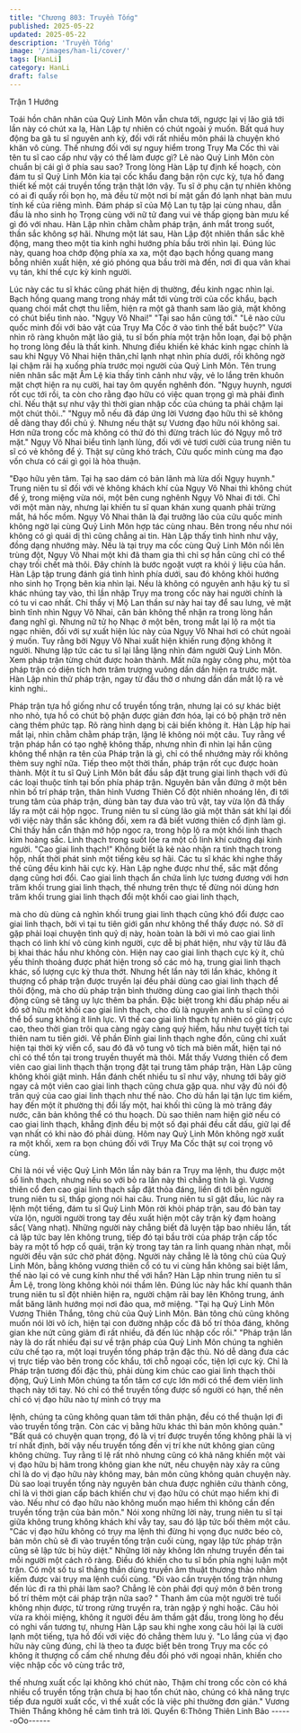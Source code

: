 ```yaml
---
title: "Chương 803: Truyền Tống"
published: 2025-05-22
updated: 2025-05-22
description: 'Truyền Tống'
image: '/images/han-li/cover/'
tags: [HanLi]
category: HanLi
draft: false
---
```


Trận 1 Hướng

Toái hồn chân nhân của Quỷ Linh Môn vẫn chưa tới, ngược lại vị
lão giả tới lần này có chút xa lạ, Hàn Lập tự nhiên có chút ngoài ý
muốn.
Bất quá huy động ba gã tu sĩ nguyên anh kỳ, đối với rất nhiều
môn phái là chuyện khó khăn vô cùng. Thế nhưng đối với sự
nguy hiểm trong Trụy Ma Cốc thì vài tên tu sĩ cao cấp như vậy có
thể làm được gì? Lẽ nào Quỷ Linh Môn còn chuẩn bị cái gì ở phía
sau sao?
Trong lòng Hàn Lập tự định kế hoạch, còn đám tu sĩ Quỷ Linh
Môn kia tại cốc khẩu đang bận rộn cực kỳ, tựa hồ đang thiết kế
một cái truyền tống trận thật lớn vậy.
Tu sĩ ở phụ cận tự nhiên không có ai đi quấy rối bọn họ, mà đều
từ một nơi bí mật gần đó lạnh nhạt bàn mưu tính kế của riêng
mình.
Đám pháp sĩ của Mộ Lan tụ tập lại cùng nhau, dẫn đầu là nho
sinh họ Trọng cùng với nữ tử đang vui vẻ thấp giọng bàn mưu kế
gì đó với nhau.
Hàn Lập nhìn chằm chằm pháp trận, ánh mắt trong suốt, thần sắc
không sợ hãi.
Nhưng một lát sau, Hàn Lập đột nhiên thần sắc khẽ động, mang
theo một tia kinh nghi hướng phía bầu trời nhìn lại.
Đúng lúc này, quang hoa chớp động phía xa xa, một đạo bạch
hồng quang mang bỗng nhiên xuất hiện, xé gió phóng qua bầu
trời mà đến, nơi đi qua vân khai vụ tán, khí thế cực kỳ kinh người.

Lúc này các tu sĩ khác cũng phát hiện dị thường, đều kinh ngạc
nhìn lại.
Bạch hồng quang mang trong nháy mắt tới vùng trời của cốc
khẩu, bạch quang chói mắt chợt thu liễm, hiện ra một gã thanh
sam lão giả, mặt không có chút biểu tình nào.
"Ngụy Vô Nhai!"
"Tại sao hắn cũng tới."
"Lẽ nào cửu quốc minh đối với bảo vật của Trụy Ma Cốc ở vào
tình thế bắt buộc?"
Vừa nhìn rõ ràng khuôn mặt lão giả, tu sĩ bốn phía một trận hỗn
loạn, đại bộ phận họ trong lòng đều là thất kinh. Nhưng điều khiến
kẻ khác kinh ngạc chính là sau khi Ngụy Vô Nhai hiện thân,chỉ
lạnh nhạt nhìn phía dưới, rồi không ngờ lại chậm rãi hạ xuống
phía trước mọi người của Quỷ Linh Môn.
Tên trung niên nhân sắc mặt Âm Lệ kia thấy tình cảnh như vậy,
vẻ lo lắng trên khuôn mặt chợt hiện ra nụ cười, hai tay ôm quyền
nghênh đón.
"Ngụy huynh, ngươi rốt cục tới rồi, ta còn cho rằng đạo hữu có
việc quan trọng gì mà phải đình chỉ. Nếu thật sự như vậy thì thời
gian nhập cốc của chúng ta phải chậm lại một chút thôi.."
"Ngụy mỗ nếu đã đáp ứng lời Vương đạo hữu thì sẽ không dễ
dàng thay đổi chủ ý. Nhưng nếu thật sự Vương đạo hữu nói
không sai. Hơn nữa trong cốc mà không có thứ đó thì đừng trách
lúc đó Ngụy mỗ trở mặt."
Ngụy Vô Nhai biểu tình lạnh lùng, đối với vẻ tươi cười của trung
niên tu sĩ có vẻ không để ý.
Thật sự cũng khó trách, Cửu quốc minh cùng ma đạo vốn chưa
có cái gì gọi là hòa thuận.

"Đạo hữu yên tâm. Tại hạ sao dám có bản lãnh mà lừa dối Ngụy
huynh." Trung niên tu sĩ đối với vẻ không khách khí của Ngụy Vô
Nhai thì không chút để ý, trong miệng vừa nói, một bên cung
nghênh Ngụy Vô Nhai đi tới.
Chỉ với một màn này, nhưng lại khiến tu sĩ quan khán xung quanh
phải trừng mắt, há hốc mồm.
Ngụy Vô Nhai thân là đại trưởng lão của cửu quốc minh không
ngờ lại cùng Quỷ Linh Môn hợp tác cùng nhau. Bên trong nếu
như nói không có gì quái dị thì cũng chẳng ai tin.
Hàn Lập thấy tình hình như vậy, đồng dạng nhướng mày. Nếu là
tại trụy ma cốc cùng Quỷ Linh Môn nổi lên trùng đột, Ngụy Vô
Nhai một khi đã tham gia thì chỉ sợ hắn cũng chỉ có thể chạy trối
chết mà thôi. Đây chính là bước ngoặt vượt ra khỏi ý liệu của
hắn.
Hàn Lập tập trung đánh giá tình hình phía dưới, sau đó không
khỏi hướng nho sinh họ Trọng bên kia nhìn lại.
Nếu là không có nguyên anh hậu kỳ tu sĩ khác nhúng tay vào, thì
lần nhập Trụy ma trong cốc này hai người chính là có tu vi cao
nhất.
Chỉ thấy vị Mộ Lan thần sư này hai tay để sau lưng, vẻ mặt bình
tĩnh nhìn Ngụy Vô Nhai, căn bản không thể nhận ra trong lòng
hắn đang nghĩ gì. Nhưng nữ tử họ Nhạc ở một bên, trong mắt lại
lộ ra một tia ngạc nhiên, đối với sự xuất hiện lúc này của Ngụy Vô
Nhai hơi có chút ngoài ý muốn.
Tuy rằng bởi Ngụy Vô Nhai xuất hiện khiến rung động không ít
người. Nhưng lập tức các tu sĩ lại lẳng lặng nhìn đám người Quỷ
Linh Môn. Xem pháp trận từng chút được hoàn thành.
Mất nửa ngày công phu, một tòa pháp trận có diện tích hơn trăm
trượng vuông dần dần hiện ra trước mặt.
Hàn Lập nhìn thử pháp trận, ngay từ đầu thờ ơ nhưng dần dần
mắt lộ ra vẻ kinh nghi..

Pháp trận tựa hồ giống như cổ truyền tống trận, nhưng lại có sự
khác biệt nho nhỏ, tựa hồ có chút bộ phận được giản đơn hóa, lại
có bộ phận trở nên càng thêm phức tạp. Rõ ràng hình dạng bị cải
biến không ít.
Hàn Lập híp hai mắt lại, nhìn chằm chằm pháp trận, lặng lẽ không
nói một câu.
Tuy rằng về trận pháp hắn có tạo nghệ không thấp, nhưng nhìn đi
nhìn lại hắn cũng không thể nhận ra tên của Pháp trận là gì, chỉ
có thể nhướng mày rồi không thèm suy nghĩ nữa.
Tiếp theo một thời thần, pháp trận rốt cục được hoàn thành. Một ít
tu sĩ Quỷ Linh Môn bắt đầu sắp đặt trung giai linh thạch với đủ
các loại thuộc tính tại bốn phía pháp trận.
Nguyên bản vẫn đứng ở một bên nhìn bố trí pháp trận, thân hình
Vương Thiên Cổ đột nhiên nhoáng lên, đi tới trung tâm của pháp
trận, dùng bàn tay đưa vào trũ vật, tay vừa lộn đã thấy lấy ra một
cái hộp ngọc.
Trung niên tu sĩ cùng lão giả một thân sát khí lại đối với việc này
thần sắc không đổi, xem ra đã biết vương thiên cổ định làm gì.
Chỉ thấy hắn cẩn thận mở hộp ngọc ra, trong hộp lộ ra một khối
linh thạch kim hoàng sắc.
Linh thạch trong suốt lóe ra một cỗ linh khí cường đại kinh người.
"Cao giai linh thạch!" Không biết là kẻ nào nhận ra tinh thạch
trong hộp, nhất thời phát sinh một tiếng kêu sợ hãi.
Các tu sĩ khác khi nghe thấy thế cũng đều kinh hãi cực kỳ.
Hàn Lập nghe được như thế, sắc mặt đồng dạng cũng hơi đổi.
Cao giai linh thạch ẩn chứa linh lực tương đương với hơn trăm
khối trung giai linh thạch, thế nhưng trên thực tế đừng nói dùng
hơn trăm khối trung giai linh thạch đổi một khối cao giai linh thạch,

mà cho dù dùng cả nghìn khối trung giai linh thạch cũng khó đổi
được cao giai linh thạch, bởi vì tại tu tiên giới gần như không thể
thấy được nó.
Sở dĩ gặp phải loại chuyện tình quỷ dị này, hoàn toàn là bởi vì mỏ
cao giai linh thạch có linh khí vô cùng kinh người, cực dễ bị phát
hiện, như vậy từ lâu đã bị khai thác hầu như không còn. Hiện nay
cao giai linh thạch cực kỳ ít, chủ yếu thỉnh thoảng được phát hiện
trong số các mỏ hạ, trung giai linh thạch khác, số lượng cực kỳ
thưa thớt.
Nhưng hết lần này tới lần khác, không ít thượng cổ pháp trận
được truyền lại đều phải dùng cao giai linh thạch để thôi động, mà
cho dù pháp trận bình thường dùng cao giai linh thạch thôi động
cũng sẽ tăng uy lực thêm ba phần. Đặc biệt trong khi đấu pháp
nếu ai đó sở hữu một khối cao giai linh thạch, cho dù là nguyên
anh tu sĩ cũng có thể bổ sung không ít linh lực. Vì thế cao giai linh
thạch tự nhiên có giá trị cực cao, theo thời gian trôi qua càng
ngày càng quý hiếm, hầu như tuyệt tích tại thiên nam tu tiên giới.
Về phần Đỉnh giai linh thạch nghe đồn, cũng chỉ xuất hiện tại thời
kỳ viễn cổ, sau đó đã vô tung vô tích mà biên mất, hiện tại nó chỉ
có thể tồn tại trong truyền thuyết mà thôi.
Mắt thấy Vương thiên cổ đem viên cao giai linh thạch thận trọng
đặt tại trung tâm pháp trận, Hàn Lập cũng không khỏi giật mình.
Hắn đánh chết nhiều tu sĩ như vậy, nhưng tới bây giờ ngay cả
một viên cao giai linh thạch cũng chưa gặp qua. như vậy đủ nói
độ trân quý của cao giai linh thạch như thế nào.
Cho dù hắn lại tận lực tìm kiếm, hay đến một ít phường thị đổi lấy
một, hai khối thì cũng là mò trăng đáy nước, căn bản không thể
có thu hoạch.
Dù sao thiên nam hiện giờ nếu có cao giai linh thạch, khẳng định
đều bị một số đại phái đều cất dấu, giữ lại để vạn nhất có khi nào
đó phải dùng.
Hôm nay Quỷ Linh Môn không ngờ xuất ra một khối, xem ra bọn
chúng đối với Trụy Ma Cốc thật sự coi trọng vô cùng.

Chỉ là nói về việc Quỷ Linh Môn lần này bán ra Trụy ma lệnh, thu
được một số linh thạch, nhưng nếu so với bỏ ra lần này thì chẳng
tính là gì.
Vương thiên cổ đen cao giai linh thạch sắp đặt thỏa đáng, liền đi
tới bên người trung niên tu sĩ, thấp giọng nói hai câu.
Trung niên tu sĩ gật đầu, lúc này ra lệnh một tiếng, đám tu sĩ Quỷ
Linh Môn rời khỏi pháp trận, sau đó bàn tay vừa lộn, người người
trong tay đều xuất hiện một cây trận kỳ đạm hoàng sắc( Vàng
nhạt). Những người này chẳng biết đã luyện tập bao nhiêu lần, tất
cả lập tức bay lên không trung, tiếp đó tại bầu trời của pháp trận
cấp tốc bày ra một tổ hợp cổ quái, trận kỳ trong tay tản ra linh
quang nhàn nhạt, mỗi người đều vận sức chờ phát động.
Người này chẳng lẽ là tông chủ của Quỷ Linh Môn, bằng không
vương thiên cổ có tu vi cùng hắn không sai biệt lắm, thế nào lại
có vẻ cung kính như thế với hắn?
Hàn Lập nhìn trung niên tu sĩ Âm Lệ, trong lòng không khỏi nói
thầm lên.
Đúng lúc này hắc khí quanh thân trung niên tu sĩ đột nhiên hiện
ra, người chậm rãi bay lên Không trung, ánh mắt băng lãnh
hướng mọi nơi đảo qua, mở miệng.
"Tại hạ Quỷ Linh Môn Vương Thiên Thắng, tông chủ của Quỷ
Linh Môn. Bản tông chủ cũng không muốn nói lời vô ích, hiện tại
con đường nhập cốc đã bố trí thỏa đáng, không gian khe nứt cũng
giảm đi rất nhiều, đã đến lúc nhập cốc rồi."
"Pháp trận lần này là do rất nhiều đại sư về trận pháp của Quỷ
Linh Môn chúng ta nghiên cứu chế tạo ra, một loại truyền tống
pháp trận đặc thù. Nó dễ dàng đưa các vị trực tiếp vào bên trong
cốc khẩu, tới chỗ ngoại cốc, tiện lợi cực kỳ. Chỉ là Pháp trận
tương đối đặc thù, phải dùng kim chúc cao giai linh thạch thôi
động, Quỷ Linh Môn chúng ta tổn tâm cơ cực lớn mới có thể đem
viên linh thạch này tới tay. Nó chỉ có thể truyền tống được số
người có hạn, thế nên chỉ có vị đạo hữu nào tự mình có trụy ma

lệnh, chúng ta cũng không quan tâm tới thân phận, đều có thể
thuận lợi đi vào truyền tống trận. Còn các vị bằng hữu khác thì
bản môn không quản."
"Bất quá có chuyện quan trọng, đó là vị trí được truyền tống
không phải là vị trí nhất định, bởi vậy nếu truyền tống đến vị trí
khe nứt không gian cũng không chừng. Tuy rằng tỉ lệ rất nhỏ
nhưng cũng có khả năng khiến một vài vị đạo hữu bị hãm trong
không gian khe nứt, nếu chuyện này xảy ra cũng chỉ là do vị đạo
hữu này không may, bản môn cũng không quản chuyện này. Dù
sao loại truyền tống này nguyên bản chưa được nghiên cứu thành
công, chỉ là vì thời gian cấp bách khiến chư vị đạo hữu có chút
mạo hiểm khi đi vào. Nếu như có đạo hữu nào không muốn mạo
hiểm thì không cần đến truyền tống trận của bản môn."
Nói xong những lời này, trung niên tu sĩ tại giữa không trung
không khách khí vẫy tay, sau đó lập tức bồi thêm một câu.
"Các vị đạo hữu không có trụy ma lệnh thì đừng hi vọng đục nước
béo cò, bản môn chủ sẽ đi vào truyền tống trận cuối cùng, ngay
lập tức pháp trận cũng sẽ lập tức bị hủy diệt."
Những lời này không lớn nhưng truyền đến tai mỗi người một
cách rõ ràng. Điều đó khiến cho tu sĩ bốn phía nghị luận một trận.
Có một số tu sĩ thẳng thắn dùng truyền âm thuật thương thảo
nhằm kiếm được vài trụy ma lệnh cuối cùng.
"Đi vào cần truyện tống trận nhưng đến lúc đi ra thì phải làm sao?
Chẳng lẽ còn phải đợi quý môn ở bên trong bố trí thêm một cái
pháp trận nữa sao? " Thanh âm của một người trẻ tuổi không
nhịn được, từ trong rừng truyền ra, tràn ngập ý nghi hoặc.
Câu hỏi vừa ra khỏi miệng, không ít người đều âm thầm gật đầu,
trong lòng họ đều có nghi vấn tương tự, nhưng Hàn Lập sau khi
nghe xong câu hỏi lại là cười lạnh một tiếng, tựa hồ đối với việc
đó chẳng thèm lưu ý.
"Lo lắng của vị đạo hữu này cũng đúng, chỉ là theo ta được biết
bên trong Trụy ma cốc có không ít thượng cổ cấm chế nhưng đều
đối phó với ngoại nhân, khiến cho việc nhập cốc vô cùng trắc trở,

thế nhưng xuất cốc lại không khó chút nào, Thậm chí trong cốc
còn có khá nhiều cổ truyền tống trận chưa bị hao tổn chút nào,
chúng có khả năng trực tiếp đưa người xuất cốc, vì thế xuất cốc là
việc phi thường đơn giản." Vương Thiên Thắng không hề cảm
tình trả lời.
Quyển 6:Thông Thiên Linh Bảo
------oOo------
